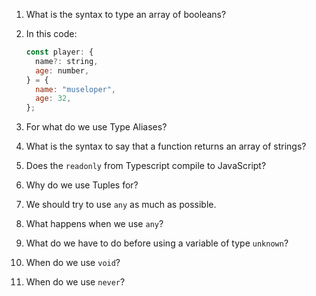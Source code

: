 1.  What is the syntax to type an array of booleans?

2.  In this code:

    ```javascript
    const player: {
      name?: string,
      age: number,
    } = {
      name: "museloper",
      age: 32,
    };
    ```

3.  For what do we use Type Aliases?

4.  What is the syntax to say that a function returns an array of strings?

5.  Does the `readonly` from Typescript compile to JavaScript?

6.  Why do we use Tuples for?

7.  We should try to use `any` as much as possible.

8.  What happens when we use `any`?

9.  What do we have to do before using a variable of type `unknown`?

10. When do we use `void`?

11. When do we use `never`?
